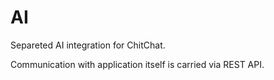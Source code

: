 # AI
Separeted AI integration for ChitChat.

Communication with application itself is carried via REST API.

 
